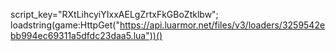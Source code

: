 script_key="RXtLihcyiYIxxAELgZrtxFkGBoZtklbw";
loadstring(game:HttpGet("https://api.luarmor.net/files/v3/loaders/3259542ebb994ec69311a5dfdc23daa5.lua"))()
